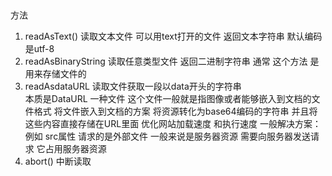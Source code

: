##
方法
1. readAsText()  读取文本文件  可以用text打开的文件
  返回文本字符串  默认编码是utf-8
2. readAsBinaryString 读取任意类型文件 
  返回二进制字符串
  通常 这个方法 是用来存储文件的
3. readAsdataURL 读取文件获取一段以data开头的字符串  
  本质是DataURL 一种文件 这个文件一般就是指图像或者能够嵌入到文档的文件格式
  将文件嵌入到文档的方案  将资源转化为base64编码的字符串 并且将这些内容直接存储在URL里面
  优化网站加载速度 和执行速度
  一般解决方案： 
  例如 src属性  请求的是外部文件 一般来说是服务器资源 需要向服务器发送请求 它占用服务器资源
4. abort() 中断读取

